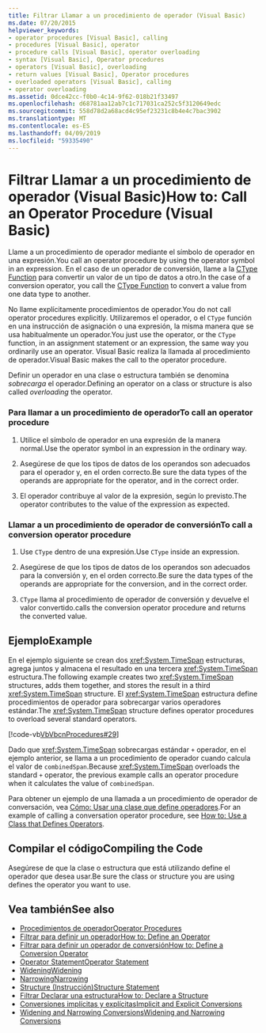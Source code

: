 ```yaml
---
title: Filtrar Llamar a un procedimiento de operador (Visual Basic)
ms.date: 07/20/2015
helpviewer_keywords:
- operator procedures [Visual Basic], calling
- procedures [Visual Basic], operator
- procedure calls [Visual Basic], operator overloading
- syntax [Visual Basic], Operator procedures
- operators [Visual Basic], overloading
- return values [Visual Basic], Operator procedures
- overloaded operators [Visual Basic], calling
- operator overloading
ms.assetid: 0dce42cc-f0b0-4c14-9f62-018b21f33497
ms.openlocfilehash: d68781aa12ab7c1c717031ca252c5f3120649edc
ms.sourcegitcommit: 558d78d2a68acd4c95ef23231c8b4e4c7bac3902
ms.translationtype: MT
ms.contentlocale: es-ES
ms.lasthandoff: 04/09/2019
ms.locfileid: "59335490"
---
```

# <a name="how-to-call-an-operator-procedure-visual-basic"></a><span data-ttu-id="4fc7e-102">Filtrar Llamar a un procedimiento de operador (Visual Basic)</span><span class="sxs-lookup"><span data-stu-id="4fc7e-102">How to: Call an Operator Procedure (Visual Basic)</span></span>
<span data-ttu-id="4fc7e-103">Llame a un procedimiento de operador mediante el símbolo de operador en una expresión.</span><span class="sxs-lookup"><span data-stu-id="4fc7e-103">You call an operator procedure by using the operator symbol in an expression.</span></span> <span data-ttu-id="4fc7e-104">En el caso de un operador de conversión, llame a la [CType Function](../../../../visual-basic/language-reference/functions/ctype-function.md) para convertir un valor de un tipo de datos a otro.</span><span class="sxs-lookup"><span data-stu-id="4fc7e-104">In the case of a conversion operator, you call the [CType Function](../../../../visual-basic/language-reference/functions/ctype-function.md) to convert a value from one data type to another.</span></span>  
  
 <span data-ttu-id="4fc7e-105">No llame explícitamente procedimientos de operador.</span><span class="sxs-lookup"><span data-stu-id="4fc7e-105">You do not call operator procedures explicitly.</span></span> <span data-ttu-id="4fc7e-106">Utilizaremos el operador, o el `CType` función en una instrucción de asignación o una expresión, la misma manera que se usa habitualmente un operador.</span><span class="sxs-lookup"><span data-stu-id="4fc7e-106">You just use the operator, or the `CType` function, in an assignment statement or an expression, the same way you ordinarily use an operator.</span></span> <span data-ttu-id="4fc7e-107">Visual Basic realiza la llamada al procedimiento de operador.</span><span class="sxs-lookup"><span data-stu-id="4fc7e-107">Visual Basic makes the call to the operator procedure.</span></span>  
  
 <span data-ttu-id="4fc7e-108">Definir un operador en una clase o estructura también se denomina *sobrecarga* el operador.</span><span class="sxs-lookup"><span data-stu-id="4fc7e-108">Defining an operator on a class or structure is also called *overloading* the operator.</span></span>  
  
### <a name="to-call-an-operator-procedure"></a><span data-ttu-id="4fc7e-109">Para llamar a un procedimiento de operador</span><span class="sxs-lookup"><span data-stu-id="4fc7e-109">To call an operator procedure</span></span>  
  
1. <span data-ttu-id="4fc7e-110">Utilice el símbolo de operador en una expresión de la manera normal.</span><span class="sxs-lookup"><span data-stu-id="4fc7e-110">Use the operator symbol in an expression in the ordinary way.</span></span>  
  
2. <span data-ttu-id="4fc7e-111">Asegúrese de que los tipos de datos de los operandos son adecuados para el operador y, en el orden correcto.</span><span class="sxs-lookup"><span data-stu-id="4fc7e-111">Be sure the data types of the operands are appropriate for the operator, and in the correct order.</span></span>  
  
3. <span data-ttu-id="4fc7e-112">El operador contribuye al valor de la expresión, según lo previsto.</span><span class="sxs-lookup"><span data-stu-id="4fc7e-112">The operator contributes to the value of the expression as expected.</span></span>  
  
### <a name="to-call-a-conversion-operator-procedure"></a><span data-ttu-id="4fc7e-113">Llamar a un procedimiento de operador de conversión</span><span class="sxs-lookup"><span data-stu-id="4fc7e-113">To call a conversion operator procedure</span></span>  
  
1. <span data-ttu-id="4fc7e-114">Use `CType` dentro de una expresión.</span><span class="sxs-lookup"><span data-stu-id="4fc7e-114">Use `CType` inside an expression.</span></span>  
  
2. <span data-ttu-id="4fc7e-115">Asegúrese de que los tipos de datos de los operandos son adecuados para la conversión y, en el orden correcto.</span><span class="sxs-lookup"><span data-stu-id="4fc7e-115">Be sure the data types of the operands are appropriate for the conversion, and in the correct order.</span></span>  
  
3. `CType` <span data-ttu-id="4fc7e-116">llama al procedimiento de operador de conversión y devuelve el valor convertido.</span><span class="sxs-lookup"><span data-stu-id="4fc7e-116">calls the conversion operator procedure and returns the converted value.</span></span>  
  
## <a name="example"></a><span data-ttu-id="4fc7e-117">Ejemplo</span><span class="sxs-lookup"><span data-stu-id="4fc7e-117">Example</span></span>  
 <span data-ttu-id="4fc7e-118">En el ejemplo siguiente se crean dos <xref:System.TimeSpan> estructuras, agrega juntos y almacena el resultado en una tercera <xref:System.TimeSpan> estructura.</span><span class="sxs-lookup"><span data-stu-id="4fc7e-118">The following example creates two <xref:System.TimeSpan> structures, adds them together, and stores the result in a third <xref:System.TimeSpan> structure.</span></span> <span data-ttu-id="4fc7e-119">El <xref:System.TimeSpan> estructura define procedimientos de operador para sobrecargar varios operadores estándar.</span><span class="sxs-lookup"><span data-stu-id="4fc7e-119">The <xref:System.TimeSpan> structure defines operator procedures to overload several standard operators.</span></span>  
  
 [!code-vb[VbVbcnProcedures#29](~/samples/snippets/visualbasic/VS_Snippets_VBCSharp/VbVbcnProcedures/VB/Class1.vb#29)]  
  
 <span data-ttu-id="4fc7e-120">Dado que <xref:System.TimeSpan> sobrecargas estándar `+` operador, en el ejemplo anterior, se llama a un procedimiento de operador cuando calcula el valor de `combinedSpan`.</span><span class="sxs-lookup"><span data-stu-id="4fc7e-120">Because <xref:System.TimeSpan> overloads the standard `+` operator, the previous example calls an operator procedure when it calculates the value of `combinedSpan`.</span></span>  
  
 <span data-ttu-id="4fc7e-121">Para obtener un ejemplo de una llamada a un procedimiento de operador de conversación, vea [Cómo: Usar una clase que define operadores](./how-to-use-a-class-that-defines-operators.md).</span><span class="sxs-lookup"><span data-stu-id="4fc7e-121">For an example of calling a conversation operator procedure, see [How to: Use a Class that Defines Operators](./how-to-use-a-class-that-defines-operators.md).</span></span>  
  
## <a name="compiling-the-code"></a><span data-ttu-id="4fc7e-122">Compilar el código</span><span class="sxs-lookup"><span data-stu-id="4fc7e-122">Compiling the Code</span></span>  
 <span data-ttu-id="4fc7e-123">Asegúrese de que la clase o estructura que está utilizando define el operador que desea usar.</span><span class="sxs-lookup"><span data-stu-id="4fc7e-123">Be sure the class or structure you are using defines the operator you want to use.</span></span>  
  
## <a name="see-also"></a><span data-ttu-id="4fc7e-124">Vea también</span><span class="sxs-lookup"><span data-stu-id="4fc7e-124">See also</span></span>

- [<span data-ttu-id="4fc7e-125">Procedimientos de operador</span><span class="sxs-lookup"><span data-stu-id="4fc7e-125">Operator Procedures</span></span>](./operator-procedures.md)
- [<span data-ttu-id="4fc7e-126">Filtrar para definir un operador</span><span class="sxs-lookup"><span data-stu-id="4fc7e-126">How to: Define an Operator</span></span>](./how-to-define-an-operator.md)
- [<span data-ttu-id="4fc7e-127">Filtrar para definir un operador de conversión</span><span class="sxs-lookup"><span data-stu-id="4fc7e-127">How to: Define a Conversion Operator</span></span>](./how-to-define-a-conversion-operator.md)
- [<span data-ttu-id="4fc7e-128">Operator Statement</span><span class="sxs-lookup"><span data-stu-id="4fc7e-128">Operator Statement</span></span>](../../../../visual-basic/language-reference/statements/operator-statement.md)
- [<span data-ttu-id="4fc7e-129">Widening</span><span class="sxs-lookup"><span data-stu-id="4fc7e-129">Widening</span></span>](../../../../visual-basic/language-reference/modifiers/widening.md)
- [<span data-ttu-id="4fc7e-130">Narrowing</span><span class="sxs-lookup"><span data-stu-id="4fc7e-130">Narrowing</span></span>](../../../../visual-basic/language-reference/modifiers/narrowing.md)
- [<span data-ttu-id="4fc7e-131">Structure (Instrucción)</span><span class="sxs-lookup"><span data-stu-id="4fc7e-131">Structure Statement</span></span>](../../../../visual-basic/language-reference/statements/structure-statement.md)
- [<span data-ttu-id="4fc7e-132">Filtrar Declarar una estructura</span><span class="sxs-lookup"><span data-stu-id="4fc7e-132">How to: Declare a Structure</span></span>](../../../../visual-basic/programming-guide/language-features/data-types/how-to-declare-a-structure.md)
- [<span data-ttu-id="4fc7e-133">Conversiones implícitas y explícitas</span><span class="sxs-lookup"><span data-stu-id="4fc7e-133">Implicit and Explicit Conversions</span></span>](../../../../visual-basic/programming-guide/language-features/data-types/implicit-and-explicit-conversions.md)
- [<span data-ttu-id="4fc7e-134">Widening and Narrowing Conversions</span><span class="sxs-lookup"><span data-stu-id="4fc7e-134">Widening and Narrowing Conversions</span></span>](../../../../visual-basic/programming-guide/language-features/data-types/widening-and-narrowing-conversions.md)
